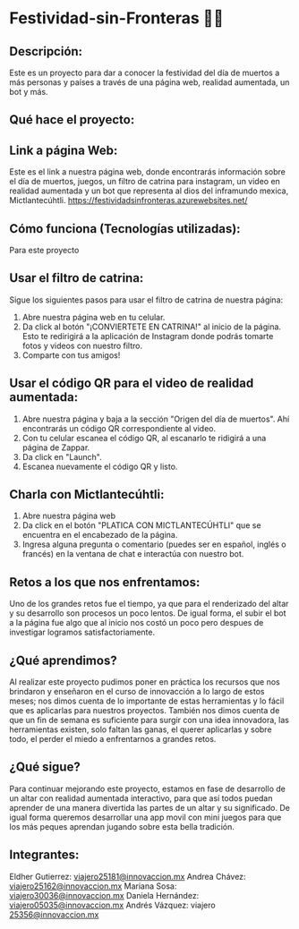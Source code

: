 # Festividad-sin-Fronteras 🎇🎉

## Descripción:
Este es un proyecto para dar a conocer la festividad del día de muertos a más personas y países a través de una página web, realidad aumentada, un bot y más.

## Qué hace el proyecto:


## Link a página Web:
Este es el link a nuestra página web, donde encontrarás información sobre el día de muertos, juegos, un filtro de catrina para instagram, un video en realidad aumentada y un bot que representa al dios del inframundo mexica, Mictlantecúhtli.
https://festividadsinfronteras.azurewebsites.net/

## Cómo funciona (Tecnologías utilizadas):
Para este proyecto 

## Usar el filtro de catrina:
Sigue los siguientes pasos para usar el filtro de catrina de nuestra página:
  1.  Abre nuestra página web en tu celular.
  2.  Da click al botón "¡CONVIERTETE EN CATRINA!" al inicio de la página. Esto te redirigirá a la aplicación de Instagram donde podrás tomarte fotos y videos con nuestro filtro.
  3.  Comparte  con tus amigos!
  
## Usar el código QR para el video de realidad aumentada:
  1.  Abre nuestra página y baja a la sección "Origen del día de muertos". Ahí encontrarás un código QR correspondiente al video.
  2.  Con tu celular escanea el código QR, al escanarlo te ridigirá a una página de Zappar.
  3.  Da click en "Launch".
  4.  Escanea nuevamente el código QR y listo.

## Charla con Mictlantecúhtli:
  1.  Abre nuestra página web 
  2.  Da click en el botón "PLATICA CON MICTLANTECÚHTLI" que se encuentra en el encabezado de la página.
  3.  Ingresa alguna pregunta o comentario (puedes ser en español, inglés o francés) en la ventana de chat e interactúa con nuestro bot.
  
## Retos a los que nos enfrentamos:  
Uno de los grandes retos fue el tiempo, ya que para el renderizado del altar y su desarrollo son procesos un poco lentos. De igual forma, el subir el bot a la página fue algo que al inicio nos costó un poco pero despues de investigar logramos satisfactoriamente.

## ¿Qué aprendimos?
Al realizar este proyecto pudimos poner en práctica los recursos que nos brindaron y enseñaron en el curso de innovacción a lo largo de estos meses; nos dimos cuenta de lo importante de estas herramientas y lo fácil que es aplicarlas para nuestros proyectos. También nos dimos cuenta de que un fin de semana es suficiente para surgir con una idea innovadora, las herramientas existen, solo faltan las ganas, el querer aplicarlas y sobre todo, el perder el miedo a enfrentarnos a grandes retos.

## ¿Qué sigue?
Para continuar mejorando este proyecto, estamos en fase de desarrollo de un altar con realidad aumentada interactivo, para que así todos puedan aprender de una manera divertida las partes de un altar y su significado. De igual forma queremos desarrollar una app movil con mini juegos para que los más peques aprendan jugando sobre esta bella tradición.

## Integrantes:
  Eldher Gutierrez: viajero25181@innovaccion.mx
  Andrea Chávez: viajero25162@innovaccion.mx
  Mariana Sosa: viajero30036@innovaccion.mx
  Daniela Hernández: viajero05035@innovaccion.mx
  Andrés Vázquez: viajero 25356@innovaccion.mx
  
